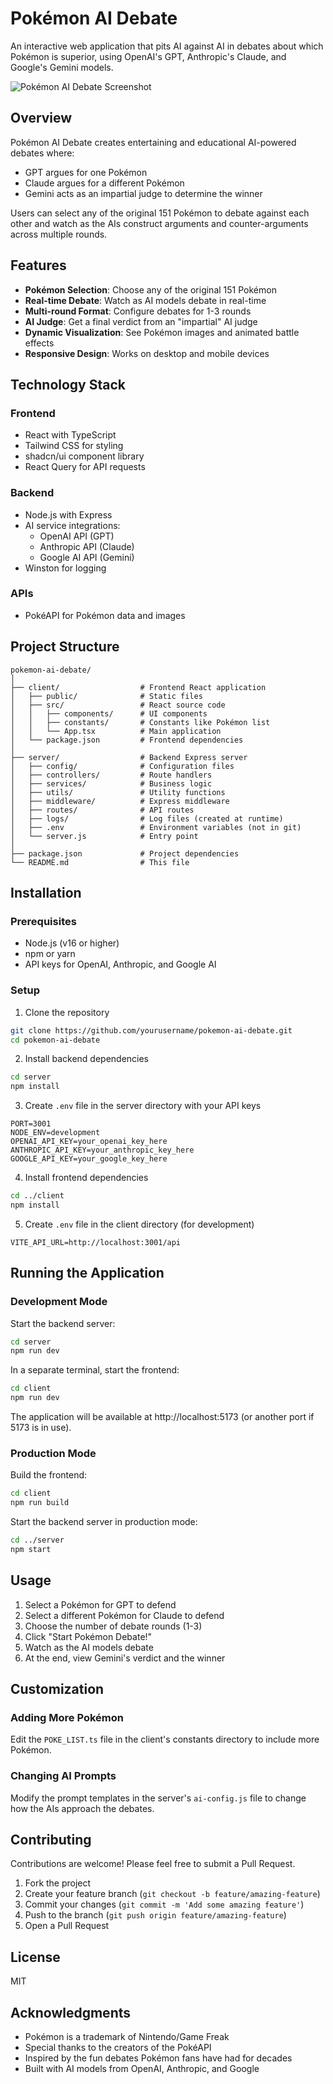 # Pokémon AI Debate

An interactive web application that pits AI against AI in debates about which Pokémon is superior, using OpenAI's GPT, Anthropic's Claude, and Google's Gemini models.

![Pokémon AI Debate Screenshot](https://via.placeholder.com/800x450)

## Overview

Pokémon AI Debate creates entertaining and educational AI-powered debates where:

- GPT argues for one Pokémon
- Claude argues for a different Pokémon
- Gemini acts as an impartial judge to determine the winner

Users can select any of the original 151 Pokémon to debate against each other and watch as the AIs construct arguments and counter-arguments across multiple rounds.

## Features

- **Pokémon Selection**: Choose any of the original 151 Pokémon
- **Real-time Debate**: Watch as AI models debate in real-time
- **Multi-round Format**: Configure debates for 1-3 rounds
- **AI Judge**: Get a final verdict from an "impartial" AI judge
- **Dynamic Visualization**: See Pokémon images and animated battle effects
- **Responsive Design**: Works on desktop and mobile devices

## Technology Stack

### Frontend

- React with TypeScript
- Tailwind CSS for styling
- shadcn/ui component library
- React Query for API requests

### Backend

- Node.js with Express
- AI service integrations:
  - OpenAI API (GPT)
  - Anthropic API (Claude)
  - Google AI API (Gemini)
- Winston for logging

### APIs

- PokéAPI for Pokémon data and images

## Project Structure

```
pokemon-ai-debate/
│
├── client/                  # Frontend React application
│   ├── public/              # Static files
│   ├── src/                 # React source code
│   │   ├── components/      # UI components
│   │   ├── constants/       # Constants like Pokémon list
│   │   └── App.tsx          # Main application
│   └── package.json         # Frontend dependencies
│
├── server/                  # Backend Express server
│   ├── config/              # Configuration files
│   ├── controllers/         # Route handlers
│   ├── services/            # Business logic
│   ├── utils/               # Utility functions
│   ├── middleware/          # Express middleware
│   ├── routes/              # API routes
│   ├── logs/                # Log files (created at runtime)
│   ├── .env                 # Environment variables (not in git)
│   └── server.js            # Entry point
│
├── package.json             # Project dependencies
└── README.md                # This file
```

## Installation

### Prerequisites

- Node.js (v16 or higher)
- npm or yarn
- API keys for OpenAI, Anthropic, and Google AI

### Setup

1. Clone the repository

```bash
git clone https://github.com/yourusername/pokemon-ai-debate.git
cd pokemon-ai-debate
```

2. Install backend dependencies

```bash
cd server
npm install
```

3. Create `.env` file in the server directory with your API keys

```
PORT=3001
NODE_ENV=development
OPENAI_API_KEY=your_openai_key_here
ANTHROPIC_API_KEY=your_anthropic_key_here
GOOGLE_API_KEY=your_google_key_here
```

4. Install frontend dependencies

```bash
cd ../client
npm install
```

5. Create `.env` file in the client directory (for development)

```
VITE_API_URL=http://localhost:3001/api
```

## Running the Application

### Development Mode

Start the backend server:

```bash
cd server
npm run dev
```

In a separate terminal, start the frontend:

```bash
cd client
npm run dev
```

The application will be available at http://localhost:5173 (or another port if 5173 is in use).

### Production Mode

Build the frontend:

```bash
cd client
npm run build
```

Start the backend server in production mode:

```bash
cd ../server
npm start
```

## Usage

1. Select a Pokémon for GPT to defend
2. Select a different Pokémon for Claude to defend
3. Choose the number of debate rounds (1-3)
4. Click "Start Pokémon Debate!"
5. Watch as the AI models debate
6. At the end, view Gemini's verdict and the winner

## Customization

### Adding More Pokémon

Edit the `POKE_LIST.ts` file in the client's constants directory to include more Pokémon.

### Changing AI Prompts

Modify the prompt templates in the server's `ai-config.js` file to change how the AIs approach the debates.

## Contributing

Contributions are welcome! Please feel free to submit a Pull Request.

1. Fork the project
2. Create your feature branch (`git checkout -b feature/amazing-feature`)
3. Commit your changes (`git commit -m 'Add some amazing feature'`)
4. Push to the branch (`git push origin feature/amazing-feature`)
5. Open a Pull Request

## License

MIT

## Acknowledgments

- Pokémon is a trademark of Nintendo/Game Freak
- Special thanks to the creators of the PokéAPI
- Inspired by the fun debates Pokémon fans have had for decades
- Built with AI models from OpenAI, Anthropic, and Google
